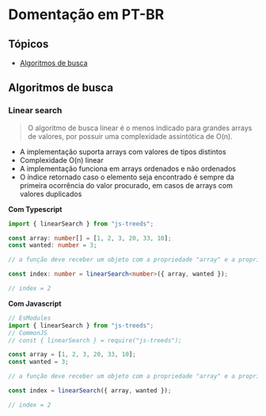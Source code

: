 # Domentação em PT-BR

## Tópicos

- [Algoritmos de busca](#search-algorithms)

<a id="search-algorithms"></a>

## Algoritmos de busca

### Linear search

> O algoritmo de busca linear é o menos indicado para grandes arrays de valores, por possuir uma complexidade assintótica de O(n).

- A implementação suporta arrays com valores de tipos distintos
- Complexidade O(n) linear
- A implementação funciona em arrays ordenados e não ordenados
- O índice retornado caso o elemento seja encontrado é sempre da primeira ocorrência do valor procurado, em casos de arrays com valores duplicados

**Com Typescript**

```ts
import { linearSearch } from "js-treeds";

const array: number[] = [1, 2, 3, 20, 33, 10];
const wanted: number = 3;

// a função deve receber um objeto com a propriedade "array" e a propriedade "wanted"

const index: number = linearSearch<number>({ array, wanted });

// index = 2
```

**Com Javascript**

```js
// EsModules
import { linearSearch } from "js-treeds";
// CommonJS
// const { linearSearch } = require("js-treeds");

const array = [1, 2, 3, 20, 33, 10];
const wanted = 3;

// a função deve receber um objeto com a propriedade "array" e a propriedade "wanted"

const index = linearSearch({ array, wanted });

// index = 2
```
